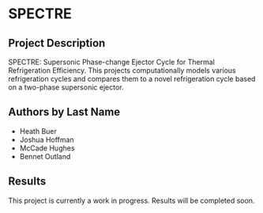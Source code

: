 # SPECTRE

## Project Description
SPECTRE: Supersonic Phase-change Ejector Cycle for Thermal Refrigeration Efficiency. This projects computationally models various refrigeration cycles and compares them to a novel refrigeration cycle based on a two-phase supersonic ejector.

## Authors by Last Name
* Heath Buer
* Joshua Hoffman
* McCade Hughes
* Bennet Outland

## Results
This project is currently a work in progress. Results will be completed soon.
